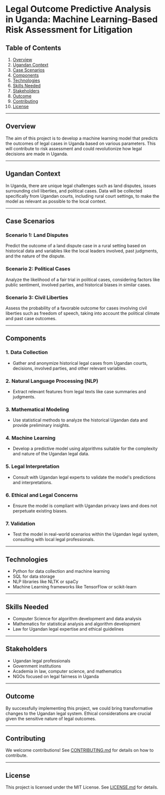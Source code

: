 # Legal Outcome Predictive Analysis in Uganda: Machine Learning-Based Risk Assessment for Litigation

## Table of Contents
1. [Overview](#overview)
2. [Ugandan Context](#ugandan-context)
3. [Case Scenarios](#case-scenarios)
4. [Components](#components)
5. [Technologies](#technologies)
6. [Skills Needed](#skills-needed)
7. [Stakeholders](#stakeholders)
8. [Outcome](#outcome)
9. [Contributing](#contributing)
10. [License](#license)

---

## Overview
The aim of this project is to develop a machine learning model that predicts the outcomes of legal cases in Uganda based on various parameters. This will contribute to risk assessment and could revolutionize how legal decisions are made in Uganda.

---

## Ugandan Context
In Uganda, there are unique legal challenges such as land disputes, issues surrounding civil liberties, and political cases. Data will be collected specifically from Ugandan courts, including rural court settings, to make the model as relevant as possible to the local context.

---

## Case Scenarios

### Scenario 1: Land Disputes
Predict the outcome of a land dispute case in a rural setting based on historical data and variables like the local leaders involved, past judgments, and the nature of the dispute.

### Scenario 2: Political Cases
Analyze the likelihood of a fair trial in political cases, considering factors like public sentiment, involved parties, and historical biases in similar cases.

### Scenario 3: Civil Liberties
Assess the probability of a favorable outcome for cases involving civil liberties such as freedom of speech, taking into account the political climate and past case outcomes.

---

## Components

### 1. Data Collection
- Gather and anonymize historical legal cases from Ugandan courts, decisions, involved parties, and other relevant variables.

### 2. Natural Language Processing (NLP)
- Extract relevant features from legal texts like case summaries and judgments.

### 3. Mathematical Modeling
- Use statistical methods to analyze the historical Ugandan data and provide preliminary insights.

### 4. Machine Learning
- Develop a predictive model using algorithms suitable for the complexity and nature of the Ugandan legal data.

### 5. Legal Interpretation
- Consult with Ugandan legal experts to validate the model's predictions and interpretations.

### 6. Ethical and Legal Concerns
- Ensure the model is compliant with Ugandan privacy laws and does not perpetuate existing biases.

### 7. Validation
- Test the model in real-world scenarios within the Ugandan legal system, consulting with local legal professionals.

---

## Technologies
- Python for data collection and machine learning
- SQL for data storage
- NLP libraries like NLTK or spaCy
- Machine Learning frameworks like TensorFlow or scikit-learn

---

## Skills Needed
- Computer Science for algorithm development and data analysis
- Mathematics for statistical analysis and algorithm development
- Law for Ugandan legal expertise and ethical guidelines

---

## Stakeholders
- Ugandan legal professionals
- Government institutions
- Academia in law, computer science, and mathematics
- NGOs focused on legal fairness in Uganda

---

## Outcome
By successfully implementing this project, we could bring transformative changes to the Ugandan legal system. Ethical considerations are crucial given the sensitive nature of legal outcomes.

---

## Contributing
We welcome contributions! See [CONTRIBUTING.md](CONTRIBUTING.md) for details on how to contribute.

---

## License
This project is licensed under the MIT License. See [LICENSE.md](LICENSE.md) for details.
